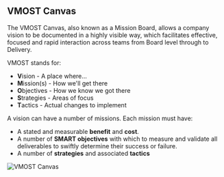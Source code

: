 ## VMOST Canvas

The VMOST Canvas, also known as a Mission Board, allows a company vision to be documented in a highly visible way, which facilitates effective, focused and rapid interaction across teams from Board level through to Delivery.

VMOST stands for:

- **V**ision - A place where...
- **M**ission(s) - How we'll get there
- **O**bjectives - How we know we got there
- **S**trategies - Areas of focus
- **T**actics - Actual changes to implement

A vision can have a number of missions. Each mission must have:

- A stated and measurable **benefit** and **cost**.
- A number of **SMART objectives** with which to measure and validate all deliverables to swiftly determine their success or failure.
- A number of **strategies** and associated **tactics**

![VMOST Canvas](https://github.com/bad-tools/3d.tools/raw/master/RRPD/images/figures/vmost.png)
